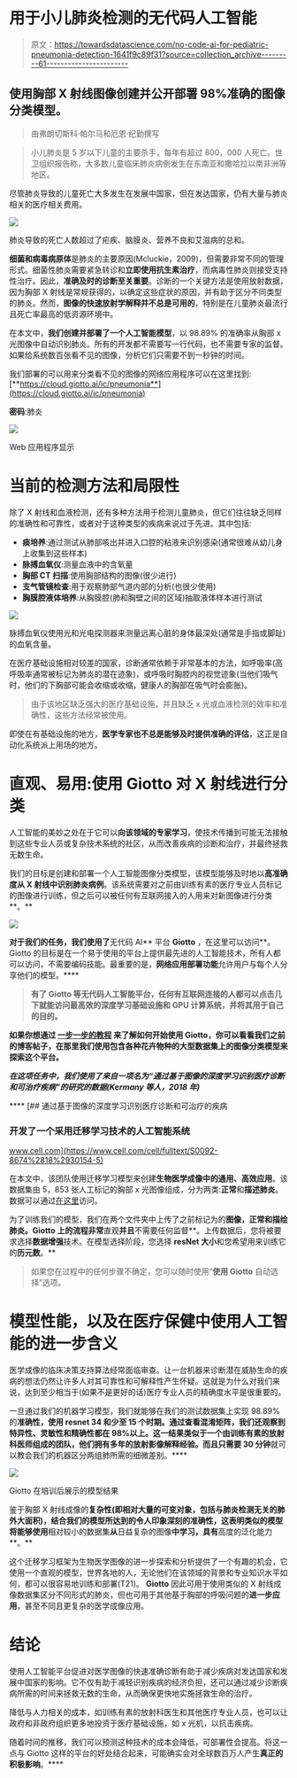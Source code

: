 # 用于小儿肺炎检测的无代码人工智能

> 原文：<https://towardsdatascience.com/no-code-ai-for-pediatric-pneumonia-detection-1641f9c89f31?source=collection_archive---------61----------------------->

## 使用胸部 X 射线图像创建并公开部署 98%准确的图像分类模型。

> 由弗朗切斯科·帕尔马和厄恩·纪勤撰写

> 小儿肺炎是 5 岁以下儿童的主要杀手，每年有超过 800，000 人死亡。世卫组织报告称，大多数儿童临床肺炎病例发生在东南亚和撒哈拉以南非洲等地区。

尽管肺炎导致的儿童死亡大多发生在发展中国家，但在发达国家，仍有大量与肺炎相关的医疗相关费用。

![](img/1f0431ce34e2298fdcc9ac88628e8fe3.png)

肺炎导致的死亡人数超过了疟疾、脑膜炎、营养不良和艾滋病的总和。

**细菌和病毒病原体**是肺炎的主要原因(Mcluckie，2009)，但需要非常不同的管理形式。细菌性肺炎需要紧急转诊和**立即使用抗生素治疗**，而病毒性肺炎则接受支持性治疗。因此，**准确及时的诊断至关重要**。诊断的一个关键方法是使用放射数据，因为胸部 X 射线是常规获得的，以确定这些症状的原因，并有助于区分不同类型的肺炎。然而，**图像的快速放射学解释并不总是可用的**，特别是在儿童肺炎最流行且死亡率最高的低资源环境中。

在本文中，**我们创建并部署了一个人工智能模型**，以 98.89% 的准确率从胸部 x 光图像中自动识别肺炎。所有的开发都不需要写一行代码，也不需要专家的监督。如果给系统数百张看不见的图像，分析它们只需要不到一秒钟的时间。

我们部署的可以用来分类看不见的图像的网络应用程序可以在这里找到:[**https://cloud.giotto.ai/ic/pneumonia**](https://cloud.giotto.ai/ic/pneumonia)

**密码**:肺炎

![](img/fef1e3a094606dfa4d9d6e376285691c.png)

Web 应用程序显示

# 当前的检测方法和局限性

除了 X 射线和血液检测，还有多种方法用于检测儿童肺炎，但它们往往缺乏同样的准确性和可靠性，或者对于这种类型的疾病来说过于先进。其中包括:

*   **痰培养**:通过测试从肺部咳出并进入口腔的粘液来识别感染(通常很难从幼儿身上收集到这些样本)
*   **脉搏血氧仪**:测量血液中的含氧量
*   **胸部 CT 扫描**:使用胸部结构的图像(很少进行)
*   **支气管镜检查**:用于观察肺部气道内部的分析(也很少使用)
*   **胸膜腔液体培养**:从胸膜腔(肺和胸壁之间的区域)抽取液体样本进行测试

![](img/93e107a3cbcf74e366226ef2f65a8a8d.png)

脉搏血氧仪使用光和光电探测器来测量远离心脏的身体最深处(通常是手指或脚趾)的血氧含量。

在医疗基础设施相对较差的国家，诊断通常依赖于非常基本的方法，如呼吸率(高呼吸率通常被标记为肺炎的潜在迹象)，或呼吸时胸腔内的视觉迹象(当他们吸气时，他们的下胸部可能会收缩或收缩，健康人的胸部在吸气时会膨胀)。

> 由于该地区缺乏强大的医疗基础设施，并且缺乏 x 光或血液检测的效率和准确性，这些方法经常被使用。

即使在有基础设施的地方，**医学专家也不总是能够及时提供准确的评估**，这正是自动化系统派上用场的地方。

# 直观、易用:使用 Giotto 对 X 射线进行分类

人工智能的美妙之处在于它可以**向该领域的专家学习**，使技术传播到可能无法接触到这些专业人员或复杂技术系统的社区，从而改善疾病的诊断和治疗，并最终拯救无数生命。

我们的目标是创建和部署一个人工智能图像分类模型，该模型能够及时地以**高准确度从 X 射线中识别肺炎病例**。该系统需要对之前由训练有素的医疗专业人员标记的图像进行训练，但之后可以被任何有互联网接入的人用来对新图像进行分类**。**

**![](img/9a5bddb154e51d3b6ca4a887bbec0750.png)**

**对于我们的任务，我们使用了**无代码 AI** 平台 **Giotto** ，在这里可以访问[](https://cloud.giotto.ai/)**。Giotto 的目标是在一个易于使用的平台上提供最先进的人工智能技术，所有人都可以访问，不需要编码技能。最重要的是，**网络应用部署功能**允许用户与每个人分享他们的模型。****

> ****有了 Giotto 等**无代码人工智能平台**，任何有互联网连接的人都可以**点击几下**就能访问最高效的深度学习基础设施和 GPU 计算系统，并将其用于自己的目的。****

****如果你想通过 [**一步一步的教程**](/step-by-step-flower-classification-without-coding-c652a7f73251) 来了解如何开始使用 Giotto，你可以看看我们之前的博客帖子，在那里我们使用包含各种花卉物种的大型数据集上的图像分类模型来探索这个平台。****

****在这项任务中，我们使用了来自一项名为*“通过基于图像的深度学习识别医疗诊断和可治疗疾病”*的研究的数据(Kermany 等人，2018 年)****

****[](https://www.cell.com/cell/fulltext/S0092-8674%2818%2930154-5) [## 通过基于图像的深度学习识别医疗诊断和可治疗的疾病

### 开发了一个采用迁移学习技术的人工智能系统

www.cell.com](https://www.cell.com/cell/fulltext/S0092-8674%2818%2930154-5) 

在本文中，该团队使用迁移学习模型来创建**生物医学成像中的通用、高效应用**。该数据集由 5，853 张人工标记的胸部 x 光图像组成，分为两类:**正常**和**描述肺炎**。数据可以通过[在这里](https://data.mendeley.com/datasets/rscbjbr9sj/2)访问。

为了训练我们的模型，我们在两个文件夹中上传了之前标记为的**图像，正常和描绘肺炎。Giotto 上的流程非常**直观**并且**不需要任何监督**。上传数据后，您将被要求选择**数据增强**技术。在模型选择阶段，您选择 **resNet 大小**和您希望用来训练它的**历元数**。**

> 如果您在过程中的任何步骤不确定，您可以随时使用“**使用 Giotto** 自动选择”选项。

# **模型性能，以及在医疗保健中使用人工智能的进一步含义**

医学成像的临床决策支持算法经常面临审查。让一台机器来诊断潜在威胁生命的疾病的想法仍然让许多人对其可靠性和可解释性产生怀疑。这就是为什么对我们来说，达到至少相当于(如果不是更好的话)医疗专业人员的精确度水平是很重要的。

一旦通过我们的机器学习模型，我们就能够在我们的测试数据集上实现 98.89% 的**准确性，使用 **resnet 34** 和少至 **15 个时期**。通过查看混淆矩阵，我们还观察到特异性、灵敏性和精确性都在 98%以上。这一结果类似于一个由训练有素的放射科医师组成的团队，他们拥有多年的放射影像解释经验。而且只需要 30 分钟**就可以教会我们的机器区分两组肺所需的细微差别。****

![](img/8aa5779942969a6bca5d4bc42dfaa257.png)

Giotto 在培训后展示的模型结果

鉴于胸部 X 射线成像的**复杂性(即相对大量的可变对象，包括与肺炎检测无关的肺外大面积)，结合我们的模型所达到的令人印象深刻的准确性，这表明类似的模型将能够使用**相对较小的数据集**从**日益复杂的图像**中学习，具有**高度的泛化能力**。**

这个迁移学习框架为生物医学图像的进一步探索和分析提供了一个有趣的机会，它使用一个直观的模型，世界各地的人，无论他们在该领域的背景和专业知识水平如何，都可以很容易地训练和部署(T21)。 **Giotto** 因此可用于使用类似的 X 射线成像数据集区分不同形式的肺炎，但也可用于其他基于胸部的呼吸问题的**进一步应用**，甚至不同且更复杂的医学成像应用。

# 结论

使用人工智能平台促进对医学图像的快速准确诊断有助于减少疾病对发达国家和发展中国家的影响。它不仅有助于减轻识别疾病的经济负担，还可以通过减少诊断疾病所需的时间来拯救无数的生命，从而确保更快地实施拯救生命的治疗。

降低与人力相关的成本，如训练有素的放射科医生和其他医疗专业人员，也可以让政府和非政府组织更多地投资于医疗基础设施，如 x 光机，以抗击疾病。

随着时间的推移，我们可以预测这种技术的成本会降低，可部署性会提高。将这一点与 Giotto 这样的平台的好处结合起来，可能确实会对全球数百万人产生**真正的积极影响**。****